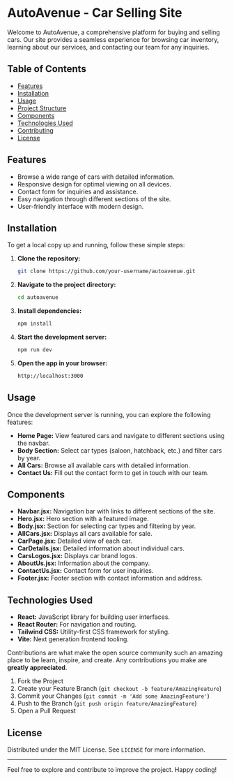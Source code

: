 # AutoAvenue - Car Selling Site

Welcome to AutoAvenue, a comprehensive platform for buying and selling cars. Our site provides a seamless experience for browsing car inventory, learning about our services, and contacting our team for any inquiries.

## Table of Contents

- [Features](#features)
- [Installation](#installation)
- [Usage](#usage)
- [Project Structure](#project-structure)
- [Components](#components)
- [Technologies Used](#technologies-used)
- [Contributing](#contributing)
- [License](#license)

## Features

- Browse a wide range of cars with detailed information.
- Responsive design for optimal viewing on all devices.
- Contact form for inquiries and assistance.
- Easy navigation through different sections of the site.
- User-friendly interface with modern design.

## Installation

To get a local copy up and running, follow these simple steps:

1. **Clone the repository:**

    ```sh
    git clone https://github.com/your-username/autoavenue.git
    ```

2. **Navigate to the project directory:**

    ```sh
    cd autoavenue
    ```

3. **Install dependencies:**

    ```sh
    npm install
    ```

4. **Start the development server:**

    ```sh
    npm run dev
    ```

5. **Open the app in your browser:**

    ```sh
    http://localhost:3000
    ```

## Usage

Once the development server is running, you can explore the following features:

- **Home Page:** View featured cars and navigate to different sections using the navbar.
- **Body Section:** Select car types (saloon, hatchback, etc.) and filter cars by year.
- **All Cars:** Browse all available cars with detailed information.
- **Contact Us:** Fill out the contact form to get in touch with our team.



## Components

- **Navbar.jsx:** Navigation bar with links to different sections of the site.
- **Hero.jsx:** Hero section with a featured image.
- **Body.jsx:** Section for selecting car types and filtering by year.
- **AllCars.jsx:** Displays all cars available for sale.
- **CarPage.jsx:** Detailed view of each car.
- **CarDetails.jsx:** Detailed information about individual cars.
- **CarsLogos.jsx:** Displays car brand logos.
- **AboutUs.jsx:** Information about the company.
- **ContactUs.jsx:** Contact form for user inquiries.
- **Footer.jsx:** Footer section with contact information and address.

## Technologies Used

- **React:** JavaScript library for building user interfaces.
- **React Router:** For navigation and routing.
- **Tailwind CSS:** Utility-first CSS framework for styling.
- **Vite:** Next generation frontend tooling.


Contributions are what make the open source community such an amazing place to be learn, inspire, and create. Any contributions you make are **greatly appreciated**.

1. Fork the Project
2. Create your Feature Branch (`git checkout -b feature/AmazingFeature`)
3. Commit your Changes (`git commit -m 'Add some AmazingFeature'`)
4. Push to the Branch (`git push origin feature/AmazingFeature`)
5. Open a Pull Request

## License

Distributed under the MIT License. See `LICENSE` for more information.

---

Feel free to explore and contribute to improve the project. Happy coding!

